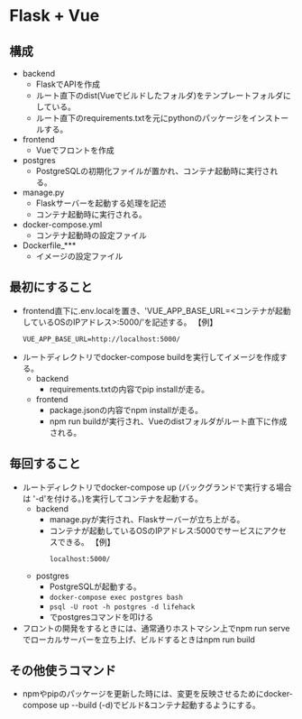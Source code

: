 # Flask + Vue

## 構成
- backend
  - FlaskでAPIを作成
  - ルート直下のdist(Vueでビルドしたフォルダ)をテンプレートフォルダにしている。
  - ルート直下のrequirements.txtを元にpythonのパッケージをインストールする。
- frontend
  - Vueでフロントを作成
- postgres
  - PostgreSQLの初期化ファイルが置かれ、コンテナ起動時に実行される。
- manage.py
  - Flaskサーバーを起動する処理を記述
  - コンテナ起動時に実行される。
- docker-compose.yml
  - コンテナ起動時の設定ファイル
- Dockerfile_***
  - イメージの設定ファイル  

## 最初にすること
- frontend直下に.env.localを置き、'VUE_APP_BASE_URL=<コンテナが起動しているOSのIPアドレス>:5000/'を記述する。
  【例】
    ```
    VUE_APP_BASE_URL=http://localhost:5000/
    ```
- ルートディレクトリでdocker-compose buildを実行してイメージを作成する。
  - backend
    - requirements.txtの内容でpip installが走る。
  - frontend
    - package.jsonの内容でnpm installが走る。
    - npm run buildが実行され、Vueのdistフォルダがルート直下に作成される。

## 毎回すること
- ルートディレクトリでdocker-compose up (バックグランドで実行する場合は '-d'を付ける。)を実行してコンテナを起動する。
  - backend
    - manage.pyが実行され、Flaskサーバーが立ち上がる。
    - コンテナが起動しているOSのIPアドレス:5000でサービスにアクセスできる。
    【例】
      ```
      localhost:5000/
      ```
  - postgres
    - PostgreSQLが起動する。
    - `docker-compose exec postgres bash`
    - `psql -U root -h postgres -d lifehack`
    - でpostgresコマンドを叩ける
- フロントの開発をするときには、通常通りホストマシン上でnpm run serve でローカルサーバーを立ち上げ、ビルドするときはnpm run build

## その他使うコマンド
- npmやpipのパッケージを更新した時には、変更を反映させるためにdocker-compose up --build (-d)でビルド&コンテナ起動するようにする。
